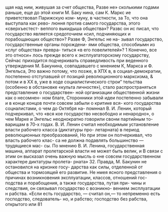 щая над ним, живушая за счет общества, Разве не»
сколькими годами раньше, еще до этой книги М. Баку
нина, сам К. Маркс ие приветствовал Парижскую ком-
муну, в частности, за То, что она выступала как рево-
люння против самого государства, этого «сверхъестест-
веппого выкидыша общества»? Развс он ис писал, что
государство является средоточием «сил, подчиняющих
и порабощающих общество»? Разве Ф, Энгельс не на-
зывал государство, государственные органы порождени-
ями общества, способиымн из «слуг общества» превра-
титься «в его повелителей»? 1 Конечно, все это относи+
лось прежде всего к эксплуататорскому государству,
Сейчас приходится подчеркивать справедливость при
веденного утверждения М. Бакунина, совпадавшего с
мнением К, Маркса и Ф. Энгельса, Это важно потому,
что позже, в ХПХ в, в социал-демократии, постепенно
отступавшей от позиций революционного марксизма, &
потом и в ХХ в, уже в ходе социалистического строи“
тельства (особенно в обстановке «культа  личностя»),
стало распространяться представление о государствен-
ной организации общественной жизни как о несомнен-
ном благе, Сторонники этой идеи постепенно забывали
и в конце концов почти совсем забыли о критике вся-
кого государства соцналистами, о чем до Октября на-
помннал В. И. Ленин, который подчеркивал, что «вся
кое государство несвободно и ненародно», о чем Марке
и Энгельс неоднократно говорили свонм партийным то-
варищам в 70-х годах. В. И. Ленин считал необходимым
установление власти рабочего класса (диктатуры про-
летарната) в период революционных преобразований,
Но при этом он полчеркивал, что власть рабочего клас-
са не должна подавлять большинство — трудящиеся мас-
сы. По мнению В. И. Ленина, государственная машина,
аппарат пролетарской власти не может быть велик, и В
связи с этим он высказал очень важную мысль о «не
совсем государственном характере диктатуры пролета-
рната» 32.
Правда, М. Бакунин не остановился на кризнке госу-
дарства как силы, отделенной от общества и тормозящей
его развитие. Не нмея ясного представления о причинах
возникновения эксплуатации, классов, отношений гос-
подства и порабощения, а также государства, путая при-
чины и следствия, он связывал государство с возникно-
вением эксплуатации н рабства. «Если есть государство, —
считал он,— то непременно есть господство, следователь-
но, и рабство; господство без рабства, открытого или
81
